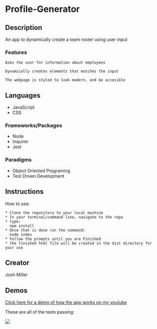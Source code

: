 # Profile-Generator

## Description

  An app to dynamically create a team roster using user input
  
  ### Features
    Asks the user for information about employees
    
    Dynamically creates elements that matches the input
    
    The webpage is styled to look modern, and be accesible
  
## Languages
  * JavaScript
  * CSS
### Frameworks/Packages
  * Node
  * Inquirer
  * Jest
### Paradigms
  * Object Oriented Programing
  * Test Driven Development
  
## Instructions
  How to use:
  
    * Clone the repository to your local machine
    * In your terminal/command line, navigate to the repo
    * type:
      npm install
    * Once that is done run the command:
      node index
    * Follow the prompts until you are Finished
    * the finished html file will be created in the dist directory for your use
## Creator

Josh Miller

## Demos

[Click here for a demo of how the app works on my youtube](https://www.youtube.com/watch?v=K7mRb-NYkA0&t=2s)

These are all of the tests passing:

![](https://github.com/sithSlave/profile-generator/blob/main/demo-gifs/profile-generator-tests.gif)
